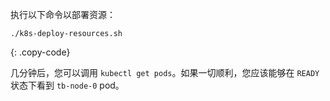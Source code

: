 执行以下命令以部署资源：

```
./k8s-deploy-resources.sh
```
{: .copy-code}

几分钟后，您可以调用 `kubectl get pods`。如果一切顺利，您应该能够在 `READY` 状态下看到 `tb-node-0` pod。